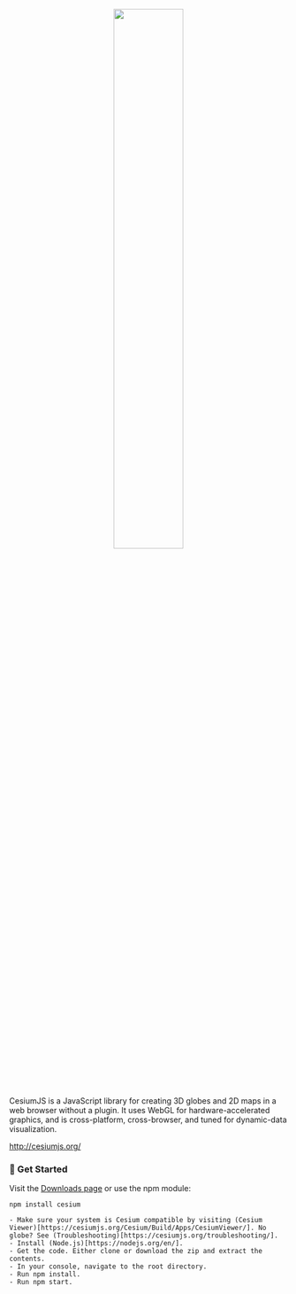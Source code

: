 <p align="center">
<img src="https://github.com/aasimkamal/Multi-UAV-Air-Corridor-Estimation-And-Visualization/Screenshots/UAVElevenCorridorsSideSN.png" width="50%" />
</p>

CesiumJS is a JavaScript library for creating 3D globes and 2D maps in a web browser without a plugin. It uses WebGL for hardware-accelerated graphics, and is cross-platform, cross-browser, and tuned for dynamic-data visualization.

http://cesiumjs.org/

### :rocket: Get Started ###

Visit the [Downloads page](http://cesiumjs.org/downloads.html) or use the npm module:
```
npm install cesium
```
```
- Make sure your system is Cesium compatible by visiting (Cesium Viewer)[https://cesiumjs.org/Cesium/Build/Apps/CesiumViewer/]. No globe? See (Troubleshooting)[https://cesiumjs.org/troubleshooting/].
- Install (Node.js)[https://nodejs.org/en/].
- Get the code. Either clone or download the zip and extract the contents.
- In your console, navigate to the root directory.
- Run npm install.
- Run npm start.
```